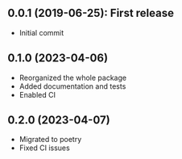 ## 0.0.1 (2019-06-25): First release

* Initial commit

## 0.1.0 (2023-04-06)

* Reorganized the whole package
* Added documentation and tests
* Enabled CI

## 0.2.0 (2023-04-07)

* Migrated to poetry
* Fixed CI issues
